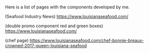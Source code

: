 
Here is a list of pages with the components developed by me.

(Seafood Industry News)
https://www.louisianaseafood.com/

(double promo component red and green boxes)
https://www.louisianaseafood.com/

(chef page)
https://www.louisianaseafood.com/chef-bonnie-breaux-crowned-2017-queen-louisiana-seafood



